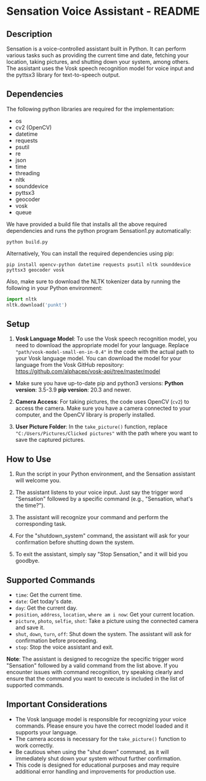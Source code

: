 # Sensation Voice Assistant - README

## Description

Sensation is a voice-controlled assistant built in Python. It can perform various tasks such as providing the current time and date, fetching your location, taking pictures, and shutting down your system, among others. The assistant uses the Vosk speech recognition model for voice input and the pyttsx3 library for text-to-speech output.

## Dependencies

The following python libraries are required for the implementation:

- os
- cv2 (OpenCV)
- datetime
- requests
- psutil
- re
- json
- time
- threading
- nltk
- sounddevice
- pyttsx3
- geocoder
- vosk
- queue

We have provided a build file that installs all the above required dependencies and runs the python program Sensation1.py automatically:
```
python build.py
```

Alternatively, You can install the required dependencies using pip:

```
pip install opencv-python datetime requests psutil nltk sounddevice pyttsx3 geocoder vosk
```

Also, make sure to download the NLTK tokenizer data by running the following in your Python environment:

```python
import nltk
nltk.download('punkt')
```

## Setup

1. **Vosk Language Model**: To use the Vosk speech recognition model, you need to download the appropriate model for your language. Replace `"path/vosk-model-small-en-in-0.4"` in the code with the actual path to your Vosk language model. You can download the model for your language from the Vosk GitHub repository: https://github.com/alphacep/vosk-api/tree/master/model

- Make sure you have up-to-date pip and python3 versions:
  **Python version**: 3.5-3.9
  **pip version**: 20.3 and newer.

2. **Camera Access**: For taking pictures, the code uses OpenCV (`cv2`) to access the camera. Make sure you have a camera connected to your computer, and the OpenCV library is properly installed.

3. **User Picture Folder**: In the `take_picture()` function, replace `"C:/Users/Pictures/Clicked pictures"` with the path where you want to save the captured pictures.

## How to Use

1. Run the script in your Python environment, and the Sensation assistant will welcome you.

2. The assistant listens to your voice input. Just say the trigger word "Sensation" followed by a specific command (e.g., "Sensation, what's the time?").

3. The assistant will recognize your command and perform the corresponding task.

4. For the "shutdown_system" command, the assistant will ask for your confirmation before shutting down the system.

5. To exit the assistant, simply say "Stop Sensation," and it will bid you goodbye.

## Supported Commands

- `time`: Get the current time.
- `date`: Get today's date.
- `day`: Get the current day.
- `position`, `address`, `location`, `where am i now`: Get your current location.
- `picture`, `photo`, `selfie`, `shot`: Take a picture using the connected camera and save it.
- `shut`, `down`, `turn`, `off`: Shut down the system. The assistant will ask for confirmation before proceeding.
- `stop`: Stop the voice assistant and exit.

**Note**: The assistant is designed to recognize the specific trigger word "Sensation" followed by a valid command from the list above. If you encounter issues with command recognition, try speaking clearly and ensure that the command you want to execute is included in the list of supported commands.

## Important Considerations

- The Vosk language model is responsible for recognizing your voice commands. Please ensure you have the correct model loaded and it supports your language.
- The camera access is necessary for the `take_picture()` function to work correctly.
- Be cautious when using the "shut down" command, as it will immediately shut down your system without further confirmation.
- This code is designed for educational purposes and may require additional error handling and improvements for production use.
